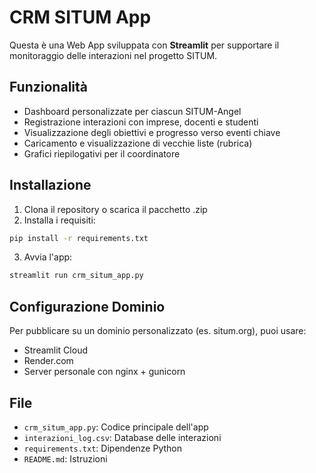 # CRM SITUM App

Questa è una Web App sviluppata con **Streamlit** per supportare il monitoraggio delle interazioni nel progetto SITUM.

## Funzionalità
- Dashboard personalizzate per ciascun SITUM-Angel
- Registrazione interazioni con imprese, docenti e studenti
- Visualizzazione degli obiettivi e progresso verso eventi chiave
- Caricamento e visualizzazione di vecchie liste (rubrica)
- Grafici riepilogativi per il coordinatore

## Installazione

1. Clona il repository o scarica il pacchetto .zip
2. Installa i requisiti:

```bash
pip install -r requirements.txt
```

3. Avvia l'app:

```bash
streamlit run crm_situm_app.py
```

## Configurazione Dominio

Per pubblicare su un dominio personalizzato (es. situm.org), puoi usare:
- Streamlit Cloud
- Render.com
- Server personale con nginx + gunicorn

## File

- `crm_situm_app.py`: Codice principale dell'app
- `interazioni_log.csv`: Database delle interazioni
- `requirements.txt`: Dipendenze Python
- `README.md`: Istruzioni
